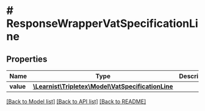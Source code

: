 # # ResponseWrapperVatSpecificationLine

## Properties

Name | Type | Description | Notes
------------ | ------------- | ------------- | -------------
**value** | [**\Learnist\Tripletex\Model\VatSpecificationLine**](VatSpecificationLine.md) |  | [optional]

[[Back to Model list]](../../README.md#models) [[Back to API list]](../../README.md#endpoints) [[Back to README]](../../README.md)
